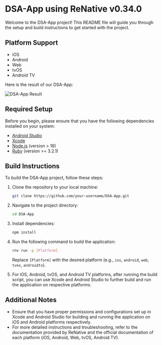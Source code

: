# DSA-App using ReNative v0.34.0

Welcome to the DSA-App project! This README file will guide you through the setup and build instructions to get started with the project.

## Platform Support

- iOS
- Android
- Web
- tvOS
- Android TV

Here is the result of our DSA-App:

![DSA-App Result](https://firebasestorage.googleapis.com/v0/b/together-6c551.appspot.com/o/Screenshot%202024-03-17%20at%206.22.05%E2%80%AFPM.png?alt=media&token=c5413233-bc38-47c1-b2a5-c8a788ab7d1f)

## Required Setup

Before you begin, please ensure that you have the following dependencies installed on your system:

- [Android Studio](https://developer.android.com/studio)
- [Xcode](https://developer.apple.com/xcode/)
- [Node.js](https://nodejs.org/) (version > 16)
- [Ruby](https://www.ruby-lang.org/) (version >= 3.2.1)

## Build Instructions

To build the DSA-App project, follow these steps:

1. Clone the repository to your local machine:

   ```bash
   git clone https://github.com/your-username/DSA-App.git
   ```

2. Navigate to the project directory:

   ```bash
   cd DSA-App
   ```

3. Install dependencies:

   ```bash
   npm install
   ```

4. Run the following command to build the application:

   ```bash
   rnv run -p [Platform]
   ```

   Replace `[Platform]` with the desired platform (e.g., `ios`, `android`, `web`, `tvos`, `androidtv`).

5. For iOS, Android, tvOS, and Android TV platforms, after running the build script, you can use Xcode and Android Studio to further build and run the application on respective platforms.

## Additional Notes

- Ensure that you have proper permissions and configurations set up in Xcode and Android Studio for building and running the application on iOS and Android platforms respectively.
- For more detailed instructions and troubleshooting, refer to the documentation provided by ReNative and the official documentation of each platform (iOS, Android, Web, tvOS, Android TV).
